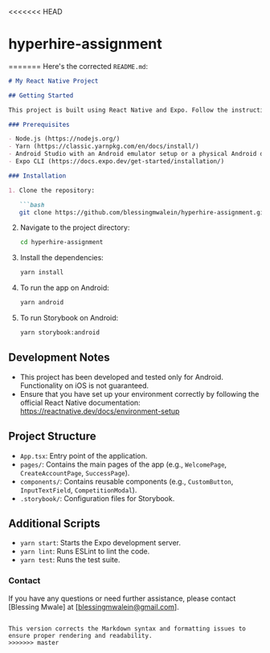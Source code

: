 <<<<<<< HEAD
# hyperhire-assignment
=======
Here's the corrected `README.md`:

```markdown
# My React Native Project

## Getting Started

This project is built using React Native and Expo. Follow the instructions below to get the project up and running on your Android device.

### Prerequisites

- Node.js (https://nodejs.org/)
- Yarn (https://classic.yarnpkg.com/en/docs/install/)
- Android Studio with an Android emulator setup or a physical Android device with USB debugging enabled
- Expo CLI (https://docs.expo.dev/get-started/installation/)

### Installation

1. Clone the repository:

   ```bash
   git clone https://github.com/blessingmwalein/hyperhire-assignment.git
   ```

2. Navigate to the project directory:

   ```bash
   cd hyperhire-assignment
   ```

3. Install the dependencies:

   ```bash
   yarn install
   ```

4. To run the app on Android:

   ```bash
   yarn android
   ```

5. To run Storybook on Android:

   ```bash
   yarn storybook:android
   ```

## Development Notes

- This project has been developed and tested only for Android. Functionality on iOS is not guaranteed.
- Ensure that you have set up your environment correctly by following the official React Native documentation: https://reactnative.dev/docs/environment-setup

## Project Structure

- `App.tsx`: Entry point of the application.
- `pages/`: Contains the main pages of the app (e.g., `WelcomePage`, `CreateAccountPage`, `SuccessPage`).
- `components/`: Contains reusable components (e.g., `CustomButton`, `InputTextField`, `CompetitionModal`).
- `.storybook/`: Configuration files for Storybook.

## Additional Scripts

- `yarn start`: Starts the Expo development server.
- `yarn lint`: Runs ESLint to lint the code.
- `yarn test`: Runs the test suite.

### Contact

If you have any questions or need further assistance, please contact [Blessing Mwale] at [blessingmwalein@gmail.com].
```

This version corrects the Markdown syntax and formatting issues to ensure proper rendering and readability.
>>>>>>> master
